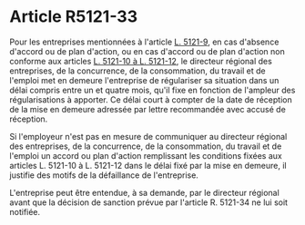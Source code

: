 # Article R5121-33

Pour les entreprises mentionnées à l'article [L. 5121-9][1], en cas d'absence d'accord ou de plan d'action, ou en cas d'accord ou de plan d'action non conforme aux articles [L. 5121-10 à L. 5121-12][2], le directeur régional des entreprises, de la concurrence, de la consommation, du travail et de l'emploi met en demeure l'entreprise de régulariser sa situation dans un délai compris entre un et quatre mois, qu'il fixe en fonction de l'ampleur des régularisations à apporter. Ce délai court à compter de la date de réception de la mise en demeure adressée par lettre recommandée avec accusé de réception. 

  
Si l'employeur n'est pas en mesure de communiquer au directeur régional des entreprises, de la concurrence, de la consommation, du travail et de l'emploi un accord ou plan d'action remplissant les conditions fixées aux articles L. 5121-10 à L. 5121-12 dans le délai fixé par la mise en demeure, il justifie des motifs de la défaillance de l'entreprise. 

  
L'entreprise peut être entendue, à sa demande, par le directeur régional avant que la décision de sanction prévue par l'article R. 5121-34 ne lui soit notifiée.

 [1]: /affichCodeArticle.do?cidTexte=LEGITEXT000006072050&idArticle=LEGIARTI000027124516&dateTexte=&categorieLien=cid
 [2]: /affichCodeArticle.do?cidTexte=LEGITEXT000006072050&idArticle=LEGIARTI000027124543&dateTexte=&categorieLien=cid